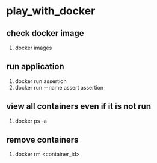 # play_with_docker

## check docker image

1. docker images

## run application

1. docker run assertion
2. docker run --name assert assertion

## view all containers even if it is not run

1. docker ps -a

## remove containers

1. docker rm <container_id>
